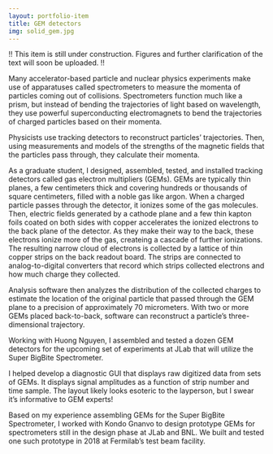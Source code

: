 ```yaml
---
layout: portfolio-item
title: GEM detectors
img: solid_gem.jpg
---
```


!! This item is still under construction. Figures and further clarification of the text will soon be uploaded. !!

Many accelerator-based particle and nuclear physics experiments make use of apparatuses called spectrometers to measure the momenta of particles coming out of collisions.
Spectrometers function much like a prism, but instead of bending the trajectories of light based on wavelength, they use powerful superconducting electromagnets to bend the trajectories of charged particles based on their momenta.

Physicists use tracking detectors to reconstruct particles’ trajectories.
Then, using measurements and models of the strengths of the magnetic fields that the particles pass through, they calculate their momenta.

As a graduate student, I designed, assembled, tested, and installed tracking detectors called gas electron multipliers (GEMs).
GEMs are typically thin planes, a few centimeters thick and covering hundreds or thousands of square centimeters, filled with a noble gas like argon.
When a charged particle passes through the detector, it ionizes some of the gas molecules.
Then, electric fields generated by a cathode plane and a few thin kapton foils coated on both sides with copper accelerates the ionized electrons to the back plane of the detector.
As they make their way to the back, these electrons ionize more of the gas, createing a cascade of further ionizations.
The resulting narrow cloud of electrons is collected by a lattice of thin copper strips on the back readout board.
The strips are connected to analog-to-digital converters that record which strips collected electrons and how much charge they collected.

Analysis software then analyzes the distribution of the collected charges to estimate the location of the original particle that passed through the GEM plane to a precision of approximately 70 micrometers. With two or more GEMs placed back-to-back, software can reconstruct a particle’s three-dimensional trajectory.

Working with Huong Nguyen, I assembled and tested a dozen GEM detectors for the upcoming set of experiments at JLab that will utilize the Super BigBite Spectrometer. 

I helped develop a diagnostic GUI that displays raw digitized data from sets of GEMs. It displays signal amplitudes as a function of strip number and time sample. The layout likely looks esoteric to the layperson, but I swear it’s informative to GEM experts!

Based on my experience assembling GEMs for the Super BigBite Spectrometer, I worked with Kondo Gnanvo to design prototype GEMs for spectrometers still in the design phase at JLab and BNL. We built and tested one such prototype in 2018 at Fermilab’s test beam facility.
